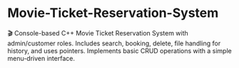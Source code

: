 # Movie-Ticket-Reservation-System
🎬 Console-based C++ Movie Ticket Reservation System with admin/customer roles. Includes search, booking, delete, file handling for history, and uses pointers. Implements basic CRUD operations with a simple menu-driven interface.
